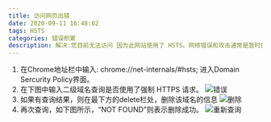 ```yaml
---
title: 访问网页出错
date: 2020-09-11 16:48:02
tags: HSTS
categories: 错误积累
description: 解决:您目前无法访问 因为此网站使用了 HSTS。网络错误和攻击通常是暂时的，因此，此网页稍后可能会恢复正常
---
```




1. 在Chrome地址栏中输入:   chrome://net-internals/#hsts; 进入Domain Sercurity Policy界面。
2. 在下图中输入二级域名查询是否使用了强制 HTTPS 请求。
![错误](cuowu.png)
3. 如果有查询结果，则在最下方的delete栏处，删除该域名的信息
![删除](delete.png)
4. 再次查询，如下图所示，“NOT FOUND”则表示删除成功。
![重新查询](restore.png)

